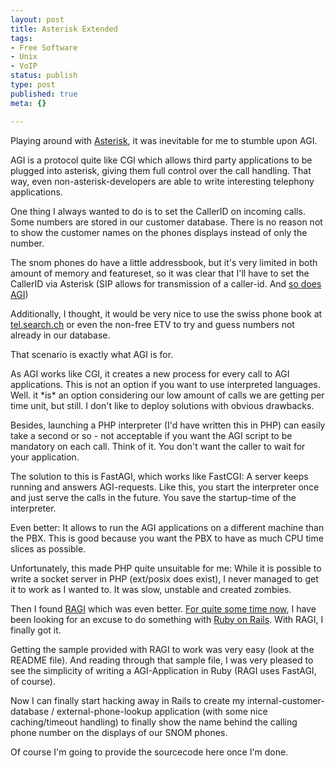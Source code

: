 ```yaml
---
layout: post
title: Asterisk Extended
tags:
- Free Software
- Unix
- VoIP
status: publish
type: post
published: true
meta: {}

---
```

<p>Playing around with <a href="http://www.asterisk.org">Asterisk</a>, it was inevitable for me to stumble upon AGI.</p>
<p>AGI is a protocol quite like CGI which allows third party applications to be plugged into asterisk, giving them full control over the call handling. That way, even non-asterisk-developers are able to write interesting telephony applications.</p>
<p>One thing I always wanted to do is to set the CallerID on incoming calls. Some numbers are stored in our customer database. There is no reason not to show the customer names on the phones displays instead of only the number.</p>
<p>The snom phones do have a little addressbook, but it's very limited in both amount of memory and featureset, so it was clear that I'll have to set the CallerID via Asterisk (SIP allows for transmission of a caller-id. And <a href="http://www.voip-info.org/wiki/view/set+callerid">so does AGI</a>)</p>
<p>Additionally, I thought, it would be very nice to use the swiss phone book at <a href="http://tel.search.ch">tel.search.ch</a> or even the non-free ETV to try and guess numbers not already in our database.</p>
<p>That scenario is exactly what AGI is for.</p>
<p>As AGI works like CGI, it creates a new process for every call to AGI applications. This is not an option if you want to use interpreted languages. Well. it *is* an option considering our low amount of calls we are getting per time unit, but still. I don't like to deploy solutions with obvious drawbacks.
</p><p>
Besides, launching a PHP interpreter (I'd have written this in PHP) can easily take a second or so - not acceptable if you want the AGI script to be mandatory on each call. Think of it. You don't want the caller to wait for your application.</p>
<p>The solution to this is FastAGI, which works like FastCGI: A server keeps running and answers AGI-requests. Like this, you start the interpreter once and just serve the calls in the future. You save the startup-time of the interpreter.</p>
<p>Even better: It allows to run the AGI applications on a different machine than the PBX. This is good because you want the PBX to have as much CPU time slices as possible.</p>
<p>Unfortunately, this made PHP quite unsuitable for me: While it is possible to write a socket server in PHP (ext/posix does exist), I never managed to get it to work as I wanted to. It was slow, unstable and created zombies.</p>
<p>Then I found <a href="http://www.snapvine.com/code/ragi">RAGI</a> which was even better. <a href="/archives/ruby_on_rails.html">For quite some time now</a>, I have been looking for an excuse to do something with <a href="http://www.rubyonrails.org">Ruby on Rails</a>. With RAGI, I finally got it.</p>
<p>Getting the sample provided with RAGI to work was very easy (look at the README file). And reading through that sample file, I was very pleased to see the simplicity of writing a AGI-Application in Ruby (RAGI uses FastAGI, of course).</p>
<p>Now I can finally start hacking away in Rails to create my internal-customer-database / external-phone-lookup application (with some nice caching/timeout handling) to finally show the name behind the calling phone number on the displays of our SNOM phones.</p>
<p>Of course I'm going to provide the sourcecode here once I'm done.</p>
